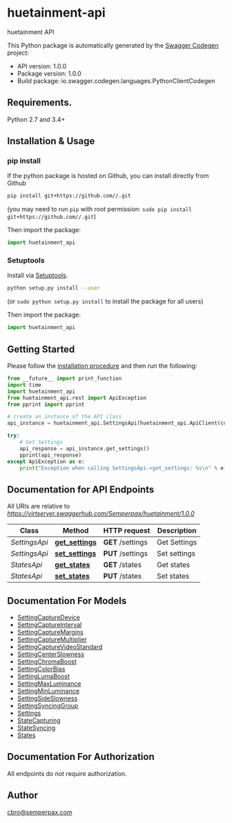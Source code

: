 # huetainment-api
huetainment API

This Python package is automatically generated by the [Swagger Codegen](https://github.com/swagger-api/swagger-codegen) project:

- API version: 1.0.0
- Package version: 1.0.0
- Build package: io.swagger.codegen.languages.PythonClientCodegen

## Requirements.

Python 2.7 and 3.4+

## Installation & Usage
### pip install

If the python package is hosted on Github, you can install directly from Github

```sh
pip install git+https://github.com//.git
```
(you may need to run `pip` with root permission: `sudo pip install git+https://github.com//.git`)

Then import the package:
```python
import huetainment_api 
```

### Setuptools

Install via [Setuptools](http://pypi.python.org/pypi/setuptools).

```sh
python setup.py install --user
```
(or `sudo python setup.py install` to install the package for all users)

Then import the package:
```python
import huetainment_api
```

## Getting Started

Please follow the [installation procedure](#installation--usage) and then run the following:

```python
from __future__ import print_function
import time
import huetainment_api
from huetainment_api.rest import ApiException
from pprint import pprint

# create an instance of the API class
api_instance = huetainment_api.SettingsApi(huetainment_api.ApiClient(configuration))

try:
    # Get Settings
    api_response = api_instance.get_settings()
    pprint(api_response)
except ApiException as e:
    print("Exception when calling SettingsApi->get_settings: %s\n" % e)

```

## Documentation for API Endpoints

All URIs are relative to *https://virtserver.swaggerhub.com/Semperpax/huetainment/1.0.0*

Class | Method | HTTP request | Description
------------ | ------------- | ------------- | -------------
*SettingsApi* | [**get_settings**](docs/SettingsApi.md#get_settings) | **GET** /settings | Get Settings
*SettingsApi* | [**set_settings**](docs/SettingsApi.md#set_settings) | **PUT** /settings | Set settings
*StatesApi* | [**get_states**](docs/StatesApi.md#get_states) | **GET** /states | Get states
*StatesApi* | [**set_states**](docs/StatesApi.md#set_states) | **PUT** /states | Set states


## Documentation For Models

 - [SettingCaptureDevice](docs/SettingCaptureDevice.md)
 - [SettingCaptureInterval](docs/SettingCaptureInterval.md)
 - [SettingCaptureMargins](docs/SettingCaptureMargins.md)
 - [SettingCaptureMultiplier](docs/SettingCaptureMultiplier.md)
 - [SettingCaptureVideoStandard](docs/SettingCaptureVideoStandard.md)
 - [SettingCenterSlowness](docs/SettingCenterSlowness.md)
 - [SettingChromaBoost](docs/SettingChromaBoost.md)
 - [SettingColorBias](docs/SettingColorBias.md)
 - [SettingLumaBoost](docs/SettingLumaBoost.md)
 - [SettingMaxLuminance](docs/SettingMaxLuminance.md)
 - [SettingMinLuminance](docs/SettingMinLuminance.md)
 - [SettingSideSlowness](docs/SettingSideSlowness.md)
 - [SettingSyncingGroup](docs/SettingSyncingGroup.md)
 - [Settings](docs/Settings.md)
 - [StateCapturing](docs/StateCapturing.md)
 - [StateSyncing](docs/StateSyncing.md)
 - [States](docs/States.md)


## Documentation For Authorization

 All endpoints do not require authorization.


## Author

cbro@semperpax.com

